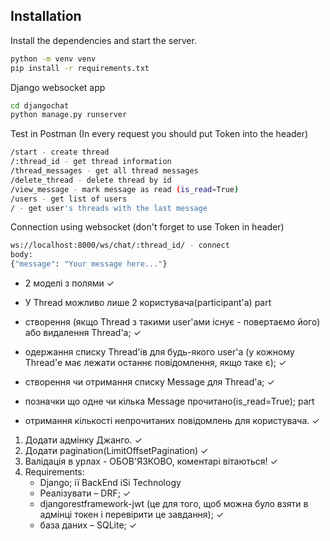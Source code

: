 ## Installation
Install the dependencies and start the server.
```sh
python -m venv venv
pip install -r requirements.txt
```

Django websocket app

```sh
cd djangochat
python manage.py runserver
```

Test in Postman
(In every request you should put Token into the header)
```sh
/start - create thread
/:thread_id - get thread information
/thread_messages - get all thread messages
/delete_thread - delete thread by id
/view_message - mark message as read (is_read=True)
/users - get list of users
/ - get user's threads with the last message 
```
Connection using websocket (don't forget to use Token in header)

```sh
ws://localhost:8000/ws/chat/:thread_id/ - connect
body:
{"message": "Your message here..."}
```

- 2 моделі з полями ✓
- У Thread можливо лише 2 користувача(participant'а) part

- створення (якщо Thread з такими user'ами існує - повертаємо його) або видалення
Thread'а;  ✓

- одержання списку Thread'ів для будь-якого user'a (у кожному Thread'e має лежати
останнє повідомлення, якщо таке є); ✓
- створення чи отримання списку Message для Thread'a; ✓
- позначки що одне чи кілька Message прочитано(is_read=True); part
- отримання кількості непрочитаних повідомлень для користувача. ✓


1. Додати адмінку Джанго. ✓
2. Додати pagination(LimitOffsetPagination) ✓
3. Валідація в урлах - ОБОВ'ЯЗКОВО, коментарі вітаються! ✓
4. Requirements:
    - Django;
    ії BackEnd iSi Technology
    - Реалізувати – DRF; ✓
    - djangorestframework-jwt (це для того, щоб можна було взяти в адмінці токен і
    перевірити це завдання); ✓
    - база даних – SQLite; ✓